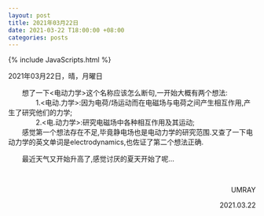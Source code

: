```yaml
---
layout: post
title: 2021年03月22日
date: 2021-03-22 T18:00:00 +08:00
categories: posts
---
```


{% include JavaScripts.html %}

2021年03月22日，晴，月曜日  

&emsp;&emsp;想了一下<电动力学>这个名称应该怎么断句,一开始大概有两个想法:  
&emsp;&emsp;&emsp;&emsp;1.<电动.力学>:因为电荷/场运动而在电磁场与电荷之间产生相互作用,产生了研究他们的力学;  
&emsp;&emsp;&emsp;&emsp;2.<电.动力学>:研究电磁场中各种相互作用及其运动;  
&emsp;&emsp;感觉第一个想法存在不足,毕竟静电场也是电动力学的研究范围.又查了一下电动力学的英文单词是electrodynamics,也佐证了第二个想法正确.  
  
&emsp;&emsp;最近天气又开始升高了,感觉讨厌的夏天开始了呢...  

&emsp;&emsp;  
<p align="right">UMRAY</p>
<p align="right">2021.03.22</p>
